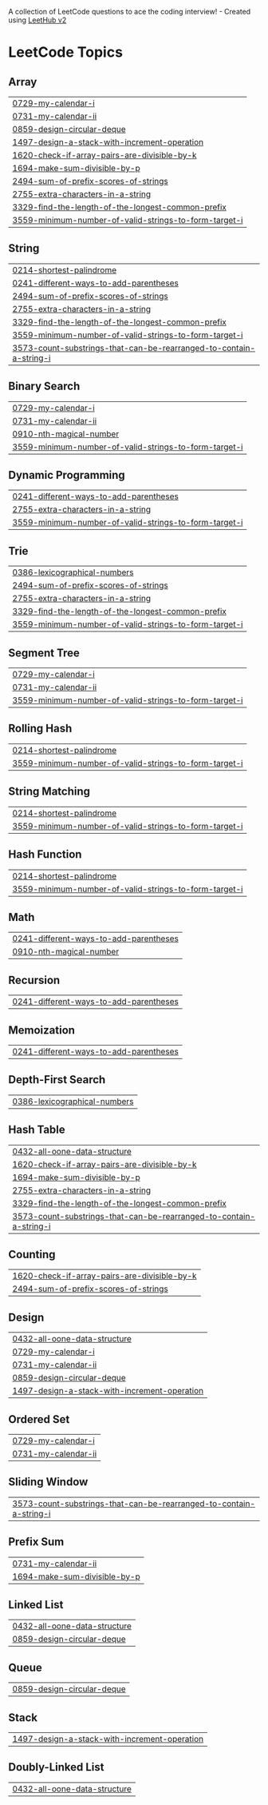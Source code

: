 A collection of LeetCode questions to ace the coding interview! - Created using [LeetHub v2](https://github.com/arunbhardwaj/LeetHub-2.0)
<!---LeetCode Topics Start-->
# LeetCode Topics
## Array
|  |
| ------- |
| [0729-my-calendar-i](https://github.com/Priyanshu062003/Leetcode/tree/master/0729-my-calendar-i) |
| [0731-my-calendar-ii](https://github.com/Priyanshu062003/Leetcode/tree/master/0731-my-calendar-ii) |
| [0859-design-circular-deque](https://github.com/Priyanshu062003/Leetcode/tree/master/0859-design-circular-deque) |
| [1497-design-a-stack-with-increment-operation](https://github.com/Priyanshu062003/Leetcode/tree/master/1497-design-a-stack-with-increment-operation) |
| [1620-check-if-array-pairs-are-divisible-by-k](https://github.com/Priyanshu062003/Leetcode/tree/master/1620-check-if-array-pairs-are-divisible-by-k) |
| [1694-make-sum-divisible-by-p](https://github.com/Priyanshu062003/Leetcode/tree/master/1694-make-sum-divisible-by-p) |
| [2494-sum-of-prefix-scores-of-strings](https://github.com/Priyanshu062003/Leetcode/tree/master/2494-sum-of-prefix-scores-of-strings) |
| [2755-extra-characters-in-a-string](https://github.com/Priyanshu062003/Leetcode/tree/master/2755-extra-characters-in-a-string) |
| [3329-find-the-length-of-the-longest-common-prefix](https://github.com/Priyanshu062003/Leetcode/tree/master/3329-find-the-length-of-the-longest-common-prefix) |
| [3559-minimum-number-of-valid-strings-to-form-target-i](https://github.com/Priyanshu062003/Leetcode/tree/master/3559-minimum-number-of-valid-strings-to-form-target-i) |
## String
|  |
| ------- |
| [0214-shortest-palindrome](https://github.com/Priyanshu062003/Leetcode/tree/master/0214-shortest-palindrome) |
| [0241-different-ways-to-add-parentheses](https://github.com/Priyanshu062003/Leetcode/tree/master/0241-different-ways-to-add-parentheses) |
| [2494-sum-of-prefix-scores-of-strings](https://github.com/Priyanshu062003/Leetcode/tree/master/2494-sum-of-prefix-scores-of-strings) |
| [2755-extra-characters-in-a-string](https://github.com/Priyanshu062003/Leetcode/tree/master/2755-extra-characters-in-a-string) |
| [3329-find-the-length-of-the-longest-common-prefix](https://github.com/Priyanshu062003/Leetcode/tree/master/3329-find-the-length-of-the-longest-common-prefix) |
| [3559-minimum-number-of-valid-strings-to-form-target-i](https://github.com/Priyanshu062003/Leetcode/tree/master/3559-minimum-number-of-valid-strings-to-form-target-i) |
| [3573-count-substrings-that-can-be-rearranged-to-contain-a-string-i](https://github.com/Priyanshu062003/Leetcode/tree/master/3573-count-substrings-that-can-be-rearranged-to-contain-a-string-i) |
## Binary Search
|  |
| ------- |
| [0729-my-calendar-i](https://github.com/Priyanshu062003/Leetcode/tree/master/0729-my-calendar-i) |
| [0731-my-calendar-ii](https://github.com/Priyanshu062003/Leetcode/tree/master/0731-my-calendar-ii) |
| [0910-nth-magical-number](https://github.com/Priyanshu062003/Leetcode/tree/master/0910-nth-magical-number) |
| [3559-minimum-number-of-valid-strings-to-form-target-i](https://github.com/Priyanshu062003/Leetcode/tree/master/3559-minimum-number-of-valid-strings-to-form-target-i) |
## Dynamic Programming
|  |
| ------- |
| [0241-different-ways-to-add-parentheses](https://github.com/Priyanshu062003/Leetcode/tree/master/0241-different-ways-to-add-parentheses) |
| [2755-extra-characters-in-a-string](https://github.com/Priyanshu062003/Leetcode/tree/master/2755-extra-characters-in-a-string) |
| [3559-minimum-number-of-valid-strings-to-form-target-i](https://github.com/Priyanshu062003/Leetcode/tree/master/3559-minimum-number-of-valid-strings-to-form-target-i) |
## Trie
|  |
| ------- |
| [0386-lexicographical-numbers](https://github.com/Priyanshu062003/Leetcode/tree/master/0386-lexicographical-numbers) |
| [2494-sum-of-prefix-scores-of-strings](https://github.com/Priyanshu062003/Leetcode/tree/master/2494-sum-of-prefix-scores-of-strings) |
| [2755-extra-characters-in-a-string](https://github.com/Priyanshu062003/Leetcode/tree/master/2755-extra-characters-in-a-string) |
| [3329-find-the-length-of-the-longest-common-prefix](https://github.com/Priyanshu062003/Leetcode/tree/master/3329-find-the-length-of-the-longest-common-prefix) |
| [3559-minimum-number-of-valid-strings-to-form-target-i](https://github.com/Priyanshu062003/Leetcode/tree/master/3559-minimum-number-of-valid-strings-to-form-target-i) |
## Segment Tree
|  |
| ------- |
| [0729-my-calendar-i](https://github.com/Priyanshu062003/Leetcode/tree/master/0729-my-calendar-i) |
| [0731-my-calendar-ii](https://github.com/Priyanshu062003/Leetcode/tree/master/0731-my-calendar-ii) |
| [3559-minimum-number-of-valid-strings-to-form-target-i](https://github.com/Priyanshu062003/Leetcode/tree/master/3559-minimum-number-of-valid-strings-to-form-target-i) |
## Rolling Hash
|  |
| ------- |
| [0214-shortest-palindrome](https://github.com/Priyanshu062003/Leetcode/tree/master/0214-shortest-palindrome) |
| [3559-minimum-number-of-valid-strings-to-form-target-i](https://github.com/Priyanshu062003/Leetcode/tree/master/3559-minimum-number-of-valid-strings-to-form-target-i) |
## String Matching
|  |
| ------- |
| [0214-shortest-palindrome](https://github.com/Priyanshu062003/Leetcode/tree/master/0214-shortest-palindrome) |
| [3559-minimum-number-of-valid-strings-to-form-target-i](https://github.com/Priyanshu062003/Leetcode/tree/master/3559-minimum-number-of-valid-strings-to-form-target-i) |
## Hash Function
|  |
| ------- |
| [0214-shortest-palindrome](https://github.com/Priyanshu062003/Leetcode/tree/master/0214-shortest-palindrome) |
| [3559-minimum-number-of-valid-strings-to-form-target-i](https://github.com/Priyanshu062003/Leetcode/tree/master/3559-minimum-number-of-valid-strings-to-form-target-i) |
## Math
|  |
| ------- |
| [0241-different-ways-to-add-parentheses](https://github.com/Priyanshu062003/Leetcode/tree/master/0241-different-ways-to-add-parentheses) |
| [0910-nth-magical-number](https://github.com/Priyanshu062003/Leetcode/tree/master/0910-nth-magical-number) |
## Recursion
|  |
| ------- |
| [0241-different-ways-to-add-parentheses](https://github.com/Priyanshu062003/Leetcode/tree/master/0241-different-ways-to-add-parentheses) |
## Memoization
|  |
| ------- |
| [0241-different-ways-to-add-parentheses](https://github.com/Priyanshu062003/Leetcode/tree/master/0241-different-ways-to-add-parentheses) |
## Depth-First Search
|  |
| ------- |
| [0386-lexicographical-numbers](https://github.com/Priyanshu062003/Leetcode/tree/master/0386-lexicographical-numbers) |
## Hash Table
|  |
| ------- |
| [0432-all-oone-data-structure](https://github.com/Priyanshu062003/Leetcode/tree/master/0432-all-oone-data-structure) |
| [1620-check-if-array-pairs-are-divisible-by-k](https://github.com/Priyanshu062003/Leetcode/tree/master/1620-check-if-array-pairs-are-divisible-by-k) |
| [1694-make-sum-divisible-by-p](https://github.com/Priyanshu062003/Leetcode/tree/master/1694-make-sum-divisible-by-p) |
| [2755-extra-characters-in-a-string](https://github.com/Priyanshu062003/Leetcode/tree/master/2755-extra-characters-in-a-string) |
| [3329-find-the-length-of-the-longest-common-prefix](https://github.com/Priyanshu062003/Leetcode/tree/master/3329-find-the-length-of-the-longest-common-prefix) |
| [3573-count-substrings-that-can-be-rearranged-to-contain-a-string-i](https://github.com/Priyanshu062003/Leetcode/tree/master/3573-count-substrings-that-can-be-rearranged-to-contain-a-string-i) |
## Counting
|  |
| ------- |
| [1620-check-if-array-pairs-are-divisible-by-k](https://github.com/Priyanshu062003/Leetcode/tree/master/1620-check-if-array-pairs-are-divisible-by-k) |
| [2494-sum-of-prefix-scores-of-strings](https://github.com/Priyanshu062003/Leetcode/tree/master/2494-sum-of-prefix-scores-of-strings) |
## Design
|  |
| ------- |
| [0432-all-oone-data-structure](https://github.com/Priyanshu062003/Leetcode/tree/master/0432-all-oone-data-structure) |
| [0729-my-calendar-i](https://github.com/Priyanshu062003/Leetcode/tree/master/0729-my-calendar-i) |
| [0731-my-calendar-ii](https://github.com/Priyanshu062003/Leetcode/tree/master/0731-my-calendar-ii) |
| [0859-design-circular-deque](https://github.com/Priyanshu062003/Leetcode/tree/master/0859-design-circular-deque) |
| [1497-design-a-stack-with-increment-operation](https://github.com/Priyanshu062003/Leetcode/tree/master/1497-design-a-stack-with-increment-operation) |
## Ordered Set
|  |
| ------- |
| [0729-my-calendar-i](https://github.com/Priyanshu062003/Leetcode/tree/master/0729-my-calendar-i) |
| [0731-my-calendar-ii](https://github.com/Priyanshu062003/Leetcode/tree/master/0731-my-calendar-ii) |
## Sliding Window
|  |
| ------- |
| [3573-count-substrings-that-can-be-rearranged-to-contain-a-string-i](https://github.com/Priyanshu062003/Leetcode/tree/master/3573-count-substrings-that-can-be-rearranged-to-contain-a-string-i) |
## Prefix Sum
|  |
| ------- |
| [0731-my-calendar-ii](https://github.com/Priyanshu062003/Leetcode/tree/master/0731-my-calendar-ii) |
| [1694-make-sum-divisible-by-p](https://github.com/Priyanshu062003/Leetcode/tree/master/1694-make-sum-divisible-by-p) |
## Linked List
|  |
| ------- |
| [0432-all-oone-data-structure](https://github.com/Priyanshu062003/Leetcode/tree/master/0432-all-oone-data-structure) |
| [0859-design-circular-deque](https://github.com/Priyanshu062003/Leetcode/tree/master/0859-design-circular-deque) |
## Queue
|  |
| ------- |
| [0859-design-circular-deque](https://github.com/Priyanshu062003/Leetcode/tree/master/0859-design-circular-deque) |
## Stack
|  |
| ------- |
| [1497-design-a-stack-with-increment-operation](https://github.com/Priyanshu062003/Leetcode/tree/master/1497-design-a-stack-with-increment-operation) |
## Doubly-Linked List
|  |
| ------- |
| [0432-all-oone-data-structure](https://github.com/Priyanshu062003/Leetcode/tree/master/0432-all-oone-data-structure) |
<!---LeetCode Topics End-->